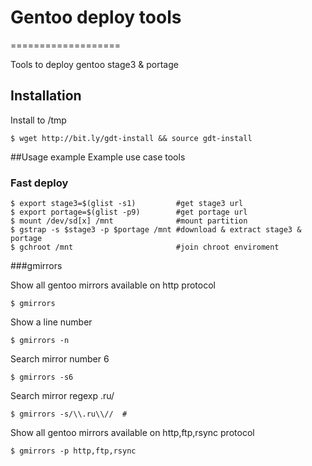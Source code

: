 # Gentoo deploy tools
===================

Tools to deploy gentoo stage3 & portage


## Installation

Install to /tmp

    $ wget http://bit.ly/gdt-install && source gdt-install

##Usage example
Example use case tools

### Fast deploy

    $ export stage3=$(glist -s1)         #get stage3 url 
    $ export portage=$(glist -p9)        #get portage url
    $ mount /dev/sd[x] /mnt              #mount partition
    $ gstrap -s $stage3 -p $portage /mnt #download & extract stage3 & portage
    $ gchroot /mnt                       #join chroot enviroment

###gmirrors

Show all gentoo mirrors available on http protocol

    $ gmirrors 

Show a line number

    $ gmirrors -n
    
Search mirror number 6

    $ gmirrors -s6

Search mirror regexp .ru/

    $ gmirrors -s/\\.ru\\//  # 

Show all gentoo mirrors available on http,ftp,rsynс protocol

    $ gmirrors -p http,ftp,rsynс

